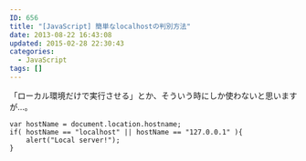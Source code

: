 ```yaml
---
ID: 656
title: "[JavaScript] 簡単なlocalhostの判別方法"
date: 2013-08-22 16:43:08
updated: 2015-02-28 22:30:43
categories:
  - JavaScript
tags: []
---
```


「ローカル環境だけで実行させる」とか、そういう時にしか使わないと思いますが…。

<!--more-->
<pre class="javascript"><code>var hostName = document.location.hostname;
if( hostName == "localhost" || hostName == "127.0.0.1" ){
    alert("Local server!");
}</code></pre>
